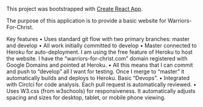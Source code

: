 This project was bootstrapped with [Create React App](https://github.com/facebookincubator/create-react-app).

The purpose of this application is to provide a basic website for Warriors-For-Christ.

Key features
•	Uses standard git flow with two primary branches: master and develop
•	All work initially committed to develop
•	Master connected to Heroku for auto-deployment.  I am using the free feature of Heroku to host the website.  I have the “warriors-for-christ.com” domain registered with Google Domains and pointed at Heroku.
•	All this means that I can commit and push to “develop” all I want for testing.  Once I merge to “master” it automatically builds and deploys to Heroku.  Basic “Devops”.
•	Integrated with Circlci for code analysis.  Each pull request is automatically reviewed.
•	Uses W3.css (from w3schools) for responsiveness.  It automatically adjusts spacing and sizes for desktop, tablet, or mobile phone viewing.
